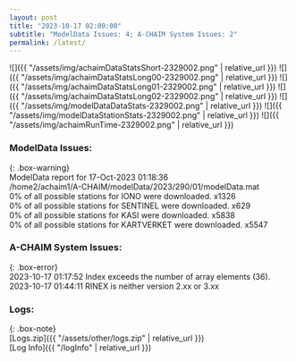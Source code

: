 ```yaml
---
layout: post
title: "2023-10-17 02:00:00"
subtitle: "ModelData Issues: 4; A-CHAIM System Issues: 2"
permalink: /latest/
---
```


![]({{ "/assets/img/achaimDataStatsShort-2329002.png" | relative_url }})
![]({{ "/assets/img/achaimDataStatsLong00-2329002.png" | relative_url }})
![]({{ "/assets/img/achaimDataStatsLong01-2329002.png" | relative_url }})
![]({{ "/assets/img/achaimDataStatsLong02-2329002.png" | relative_url }})
![]({{ "/assets/img/modelDataDataStats-2329002.png" | relative_url }})
![]({{ "/assets/img/modelDataStationStats-2329002.png" | relative_url }})
![]({{ "/assets/img/achaimRunTime-2329002.png" | relative_url }})


### ModelData Issues:  
  
{: .box-warning}  
 ModelData report for 17-Oct-2023 01:18:36   
 /home2/achaim1/A-CHAIM/modelData/2023/290/01/modelData.mat   
 0% of all possible stations for IONO were downloaded. x1326   
 0% of all possible stations for SENTINEL were downloaded. x629   
 0% of all possible stations for KASI were downloaded. x5838   
 0% of all possible stations for KARTVERKET were downloaded. x5547   
  
### A-CHAIM System Issues:  
  
{: .box-error}  
2023-10-17 01:17:52 Index exceeds the number of array elements (36).  
2023-10-17 01:44:11 RINEX is neither version 2.xx or 3.xx  

### Logs:  
  
{: .box-note}  
[Logs.zip]({{ "/assets/other/logs.zip" | relative_url }})  
[Log Info]({{ "/logInfo" | relative_url }})  
